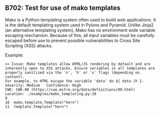 ## B702: Test for use of mako templates

Mako is a Python templating system often used to build web applications.
It is the default templating system used in Pylons and Pyramid. Unlike
Jinja2 (an alternative templating system), Mako has no environment wide
variable escaping mechanism. Because of this, all input variables must
be carefully escaped before use to prevent possible vulnerabilities to
Cross Site Scripting (XSS) attacks.

Example:

<!-- -->

    >> Issue: Mako templates allow HTML/JS rendering by default and are
    inherently open to XSS attacks. Ensure variables in all templates are
    properly sanitized via the 'n', 'h' or 'x' flags (depending on context).
    For example, to HTML escape the variable 'data' do ${ data |h }.
    Severity: Medium   Confidence: High
    CWE: CWE-80 (https://cwe.mitre.org/data/definitions/80.html)
    Location: ./examples/mako_templating.py:10
    9
    10  mako.template.Template("hern")
    11  template.Template("hern")
